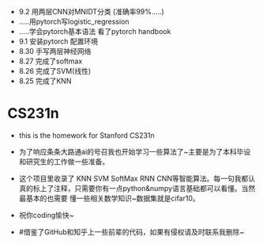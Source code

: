 * 9.2  用两层CNN对MNIDT分类 (准确率99%.....)
* .....用pytorch写logistic_regression    
* .....学会pytorch基本语法 看了pytorch handbook
* 9.1  安装pytorch 配置环境
* 8.30 手写两层神经网络
* 8.27 完成了softmax
* 8.26 完成了SVM(线性)
* 8.25 完成了KNN


# CS231n
* this is the homework for Stanford CS231n

* 为了响应条条大路通ai的号召我也开始学习一些算法了~主要是为了本科毕设和研究生的工作做一些准备。

* 这个项目里收录了 KNN SVM SoftMax RNN CNN等智能算法。每一句我都认真的标上了注释，只需要你有一点python&numpy语言基础都可以看懂。当然最基本的也需要
懂一些相关数学知识~数据集就是cifar10。

* 祝你coding愉快~

* #借鉴了GitHub和知乎上一些前辈的代码，如果有侵权请及时联系我删除~

